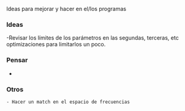 Ideas para mejorar y hacer en el/los programas


### Ideas

-Revisar los límites de los parámetros en las segundas, terceras, etc optimizaciones para limitarlos un poco.


### Pensar

-

### Otros

    - Hacer un match en el espacio de frecuencias 